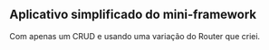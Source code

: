 ## Aplicativo simplificado do mini-framework

Com apenas um CRUD e usando uma variação do Router que criei.

